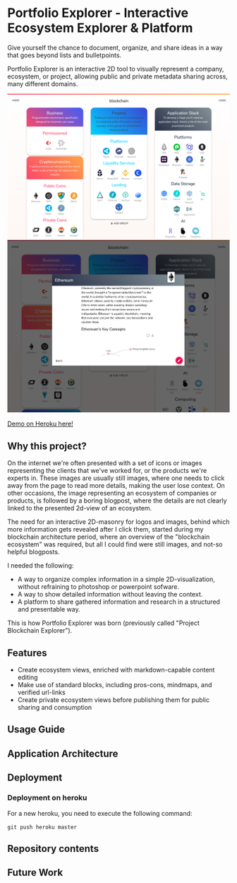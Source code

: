 # Portfolio Explorer - Interactive Ecosystem Explorer & Platform

Give yourself the chance to document, organize, and share ideas in a way that goes beyond lists and bulletpoints.

Portfolio Explorer is an interactive 2D tool to visually represent a company, ecosystem, or project, allowing public and private metadata sharing across, many different domains.

![](./docs/screenshot.png)
![](./docs/screenshot_2.png)

[Demo on Heroku here!](https://blockchain--ecosystem-explorer.herokuapp.com/)

## Why this project?

On the internet we're often presented with a set of icons or images representing the clients that we've worked for, or the products we're experts in.
These images are usually still images, where one needs to click away from the page to read more details, making the user lose context.
On other occasions, the image representing an ecosystem of companies or products, is followed by a boring blogpost, where the details are not clearly linked to the presented 2d-view of an ecosystem.

The need for an interactive 2D-masonry for logos and images, behind which more information gets revealed after I click them, started during my blockchain architecture period, where an overview of the "blockchain ecosystem" was required, but all I could find were still images, and not-so helpful blogposts.

I needed the following:
- A way to organize complex information in a simple 2D-visualization, without refraining to photoshop or powerpoint sofware.
- A way to show detailed information without leaving the context.
- A platform to share gathered information and research in a structured and presentable way.

This is how Portfolio Explorer was born (previously called "Project Blockchain Explorer").

## Features

+ Create ecosystem views, enriched with markdown-capable content editing
+ Make use of standard blocks, including pros-cons, mindmaps, and verified url-links
+ Create private ecosystem views before publishing them for public sharing and consumption


## Usage Guide



## Application Architecture




## Deployment





### Deployment on heroku

For a new heroku, you need to execute the following command:

~~~
git push heroku master
~~~



## Repository contents




## Future Work



